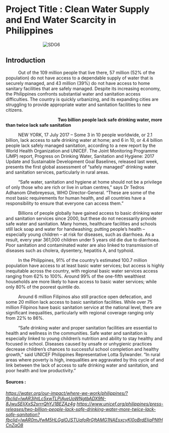 # Project Title : Clean Water Supply and End Water Scarcity in Philippines
&nbsp;&nbsp;&nbsp;&nbsp;&nbsp;&nbsp;&nbsp;&nbsp;&nbsp;&nbsp;&nbsp;&nbsp;&nbsp;&nbsp;&nbsp;&nbsp;&nbsp;&nbsp;&nbsp;&nbsp;&nbsp;&nbsp;&nbsp;&nbsp;&nbsp;&nbsp;&nbsp;&nbsp;&nbsp;&nbsp;![SDG6](https://user-images.githubusercontent.com/113676687/232476683-0b74488b-cf99-4578-a5e8-c14c614ff8cf.JPG)

## Introduction 
&nbsp;&nbsp;&nbsp;&nbsp;&nbsp;&nbsp;&nbsp;&nbsp;&nbsp;&nbsp;Out of the 109 million people that live there, 57 million (52% of the
population) do not have access to a dependable supply of water that
is securely managed, and 43 million (39%) do not have access to
home sanitary facilities that are safely managed. Despite its
increasing economy, the Philippines confronts substantial water and
sanitation access difficulties. The country is quickly urbanizing, and
its expanding cities are struggling to provide appropriate water and
sanitation facilities to new citizens.

&nbsp;&nbsp;&nbsp;&nbsp;&nbsp;&nbsp;&nbsp;&nbsp;&nbsp;&nbsp;&nbsp;&nbsp;&nbsp;&nbsp;&nbsp;&nbsp;&nbsp;&nbsp;&nbsp;&nbsp;&nbsp;&nbsp;&nbsp;&nbsp;&nbsp;&nbsp;&nbsp;&nbsp;&nbsp;&nbsp;&nbsp;&nbsp;&nbsp;&nbsp;&nbsp;&nbsp;&nbsp;&nbsp;&nbsp;&nbsp;&nbsp;&nbsp;**Two billion people lack safe drinking water, more than twice lack safe sanitation**

&nbsp;&nbsp;&nbsp;&nbsp;&nbsp;&nbsp;&nbsp;&nbsp;&nbsp;&nbsp;NEW YORK, 17 July 2017 – Some 3 in 10 people worldwide, or 2.1 billion, lack access to safe drinking water at home; and 6 in 10, or 4.4 billion people lack safely managed sanitation, according to a new report by the World Health Organization and UNICEF. The Joint Monitoring Programme (JMP) report, Progress on Drinking Water, Sanitation and Hygiene: 2017 Update and Sustainable Development Goal Baselines, released last week, presents the first global assessment of “safely managed” drinking water and sanitation services, particularly in rural areas.

&nbsp;&nbsp;&nbsp;&nbsp;&nbsp;&nbsp;&nbsp;&nbsp;&nbsp;&nbsp;“Safe water, sanitation and hygiene at home should not be a privilege of only those who are rich or live in urban centres,” says Dr Tedros Adhanom Ghebreyesus, WHO Director-General. “These are some of the most basic requirements for human health, and all countries have a responsibility to ensure that everyone can access them.”

&nbsp;&nbsp;&nbsp;&nbsp;&nbsp;&nbsp;&nbsp;&nbsp;&nbsp;&nbsp;Billions of people globally have gained access to basic drinking water and sanitation services since 2000, but these do not necessarily provide safe water and sanitation. Many homes, healthcare facilities and schools still lack soap and water for handwashing; putting people’s health – especially young children – at risk for diseases, such as diarrhoea. As a result, every year 361,000 children under 5 years old die due to diarrhoea. Poor sanitation and contaminated water are also linked to transmission of diseases such as cholera, dysentery, hepatitis A, and typhoid.

&nbsp;&nbsp;&nbsp;&nbsp;&nbsp;&nbsp;&nbsp;&nbsp;&nbsp;&nbsp;In the Philippines, 91% of the country’s estimated 100.7 million population have access to at least basic water services; but access is highly inequitable across the country, with regional basic water services access ranging from 62% to 100%. Around 99% of the one-fifth wealthiest households are more likely to have access to basic water services; while only 80% of the poorest quintile do.

&nbsp;&nbsp;&nbsp;&nbsp;&nbsp;&nbsp;&nbsp;&nbsp;&nbsp;&nbsp;Around 6 million Filipinos also still practice open defecation, and some 20 million lack access to basic sanitation facilities. While over 75 million Filipinos have basic sanitation service at the national level, there are significant inequalities, particularly with regional coverage ranging only from 22% to 86%.

&nbsp;&nbsp;&nbsp;&nbsp;&nbsp;&nbsp;&nbsp;&nbsp;&nbsp;&nbsp;“Safe drinking water and proper sanitation facilities are essential to health and wellness in the communities. Safe water and sanitation is especially linked to young children’s nutrition and ability to stay healthy and focused in school. Diseases caused by unsafe or unhygienic practices decrease children’s chances to successful school completion and healthy growth,” said UNICEF Philippines Representative Lotta Sylwander. “In rural areas where poverty is high, inequalities are aggravated by this cycle of and link between the lack of access to safe drinking water and sanitation, and poor health and low productivity.”

#### Sources : 
*https://water.org/our-impact/where-we-work/philippines/?fbclid=IwAR3ihtLc5xwTLPiAyeUoWNgtbADX9N-8JwuSEIjXxS2srrrQhYJ1BEZAz4g*
*https://www.unicef.org/philippines/press-releases/two-billion-people-lack-safe-drinking-water-more-twice-lack-safe-sanitation?fbclid=IwAR0mJfwM5HLGglOJSTUqfoRrGftAMG1NAEsxcyKI0oBrdEIjaPNfHCnZqO8*

